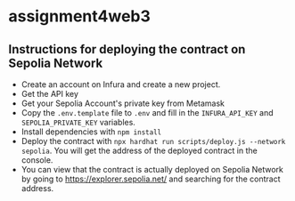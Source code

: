 # assignment4web3

## Instructions for deploying the contract on Sepolia Network
- Create an account on Infura and create a new project.
- Get the API key
- Get your Sepolia Account's private key from Metamask
- Copy the `.env.template` file to `.env` and fill in the `INFURA_API_KEY` and `SEPOLIA_PRIVATE_KEY` variables.
- Install dependencies with `npm install`
- Deploy the contract with `npx hardhat run scripts/deploy.js --network sepolia`. You will get the address of the deployed contract in the console.
- You can view that the contract is actually deployed on Sepolia Network by going to https://explorer.sepolia.net/ and searching for the contract address.